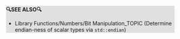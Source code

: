 <div style="margin:2em; background-color: #e0e0e0;">

<strong>🔍SEE ALSO🔍</strong>

 * Library Functions/Numbers/Bit Manipulation_TOPIC (Determine endian-ness of scalar types via `std::endian`)

</div>

